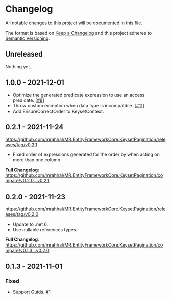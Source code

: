 # Changelog

All notable changes to this project will be documented in this file.

The format is based on [Keep a Changelog](http://keepachangelog.com/)
and this project adheres to [Semantic Versioning](http://semver.org/).

## Unreleased

Nothing yet...

## 1.0.0 - 2021-12-01

- Optimize the generated predicate expression to use an access predicate. [[#8](https://github.com/mrahhal/MR.EntityFrameworkCore.KeysetPagination/issues/8)]
- Throw custom exception when data type is incompatible. [[#11](https://github.com/mrahhal/MR.EntityFrameworkCore.KeysetPagination/issues/11)]
- Add EnsureCorrectOrder to KeysetContext.

## 0.2.1 - 2021-11-24

https://github.com/mrahhal/MR.EntityFrameworkCore.KeysetPagination/releases/tag/v0.2.1

- Fixed order of expressions generated for the order by when acting on more than one column.

**Full Changelog**: https://github.com/mrahhal/MR.EntityFrameworkCore.KeysetPagination/compare/v0.2.0...v0.2.1

## 0.2.0 - 2021-11-23

https://github.com/mrahhal/MR.EntityFrameworkCore.KeysetPagination/releases/tag/v0.2.0

- Update to .net 6.
- Use nullable references types.

**Full Changelog**: https://github.com/mrahhal/MR.EntityFrameworkCore.KeysetPagination/compare/v0.1.3...v0.2.0

## 0.1.3 - 2021-11-01

### Fixed

- Support Guids. [#1](https://github.com/mrahhal/MR.EntityFrameworkCore.KeysetPagination/issues/1)
